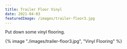 ```yaml
---
title: Trailer Floor Vinyl
date: 2021-04-03
featuredImage: /images/trailer-floor3.jpg
---
```


Put down some vinyl flooring.

{% image "./images/trailer-floor3.jpg", "Vinyl Flooring" %}